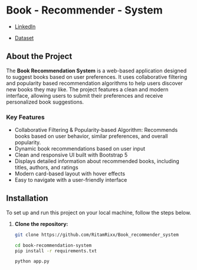 # Book - Recommender - System

- [LinkedIn](https://www.linkedin.com/in/ritam33)

- [Dataset](https://www.kaggle.com/datasets/arashnic/book-recommendation-dataset/data)


## About the Project

The **Book Recommendation System** is a web-based application designed to suggest books based on user preferences. It uses collaborative filtering and popularity based recommendation algorithms to help users discover new books they may like. The project features a clean and modern interface, allowing users to submit their preferences and receive personalized book suggestions.

### Key Features
- Collaborative Filtering & Popularity-based Algorithm: Recommends books based on user behavior, similar preferences, and overall popularity.
- Dynamic book recommendations based on user input
- Clean and responsive UI built with Bootstrap 5
- Displays detailed information about recommended books, including titles, authors, and ratings
- Modern card-based layout with hover effects
- Easy to navigate with a user-friendly interface

## Installation

To set up and run this project on your local machine, follow the steps below.

1. **Clone the repository:**
   ```bash
   git clone https://github.com/RitamRixx/Book_recommender_system

   cd book-recommendation-system
   pip install -r requirements.txt

   python app.py